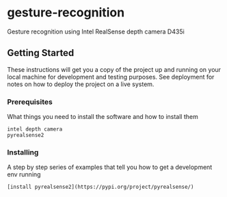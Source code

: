 # gesture-recognition
Gesture recognition using Intel RealSense depth camera D435i
## Getting Started

These instructions will get you a copy of the project up and running on your local machine for development and testing purposes. See deployment for notes on how to deploy the project on a live system.

### Prerequisites

What things you need to install the software and how to install them

```
intel depth camera
pyrealsense2

```

### Installing

A step by step series of examples that tell you how to get a development env running


```
[install pyrealsense2](https://pypi.org/project/pyrealsense/)
```


